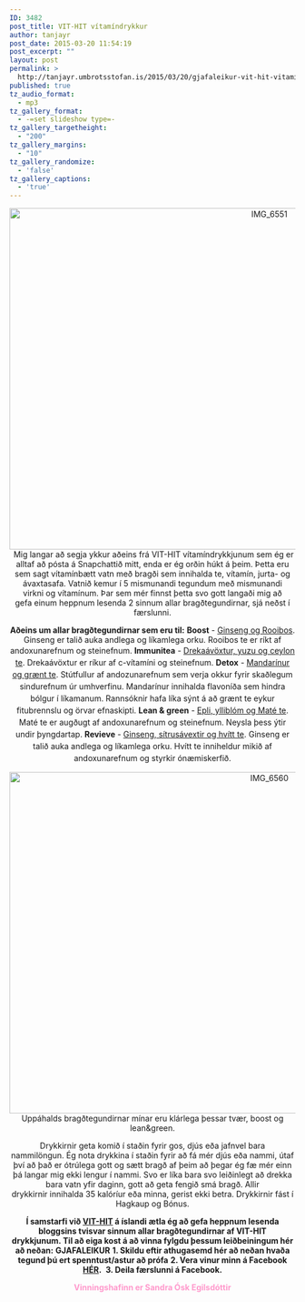```yaml
---
ID: 3482
post_title: VIT-HIT vítamíndrykkur
author: tanjayr
post_date: 2015-03-20 11:54:19
post_excerpt: ""
layout: post
permalink: >
  http://tanjayr.umbrotsstofan.is/2015/03/20/gjafaleikur-vit-hit-vitamindrykkur/
published: true
tz_audio_format:
  - mp3
tz_gallery_format:
  - -=set slideshow type=-
tz_gallery_targetheight:
  - "200"
tz_gallery_margins:
  - "10"
tz_gallery_randomize:
  - 'false'
tz_gallery_captions:
  - 'true'
---
```

<p style="text-align: center;"><img class="aligncenter size-large wp-image-3483" src="http://www.tanjayr.com/wp-content/uploads/2015/03/IMG_6551-1024x683.jpg" alt="IMG_6551" width="900" height="600" /> Mig langar að segja ykkur aðeins frá VIT-HIT vítamíndrykkjunum sem ég er alltaf að pósta á Snapchattið mitt, enda er ég orðin húkt á þeim. Þetta eru sem sagt vítamínbætt vatn með bragði sem innihalda te, vítamín, jurta- og ávaxtasafa. Vatnið kemur í 5 mismunandi tegundum með mismunandi virkni og vítamínum. Þar sem mér finnst þetta svo gott langaði mig að gefa einum heppnum lesenda 2 sinnum allar bragðtegundirnar, sjá neðst í færslunni.</p>
<p style="text-align: center;"><strong>Aðeins um allar bragðtegundirnar sem eru til:</strong>
<strong>Boost</strong> - <span style="text-decoration: underline;">Ginseng og Rooibos</span>. Ginseng er talið auka andlega og líkamlega orku. Rooibos te er ríkt af andoxunarefnum og steinefnum.
<strong style="line-height: 1.5;">Immunitea</strong><span style="line-height: 1.5;"> - </span><span style="text-decoration: underline;">Drekaávöxtur, yuzu og ceylon te</span><span style="line-height: 1.5;">. Drekaávöxtur er ríkur af c-vítamíni og steinefnum.
</span><strong style="line-height: 1.5;">Detox</strong><span style="line-height: 1.5;"> - </span><span style="text-decoration: underline;">Mandarínur og grænt te</span><span style="line-height: 1.5;">. Stútfullur af andozunarefnum sem verja okkur fyrir skaðlegum sindurefnum úr umhverfinu. Mandarínur innihalda flavoníða sem hindra bólgur í líkamanum. Rannsóknir hafa líka sýnt á að grænt te eykur fitubrennslu og örvar efnaskipti.
</span><strong style="line-height: 1.5;">Lean &amp; green</strong><span style="line-height: 1.5;"> - </span><span style="text-decoration: underline;">Epli, ylliblóm og Maté te</span><span style="line-height: 1.5;">. Maté te er augðugt af andoxunarefnum og steinefnum. Neysla þess ýtir undir þyngdartap.
</span><strong style="line-height: 1.5;">Revieve</strong><span style="line-height: 1.5;"> - </span><span style="text-decoration: underline;">Ginseng, sítrusávextir og hvítt te</span><span style="line-height: 1.5;">. Ginseng er talið auka andlega og líkamlega orku. Hvítt te inniheldur mikið af andoxunarefnum og styrkir ónæmiskerfið.</span></p>
<p style="text-align: center;"><img class="aligncenter size-large wp-image-3484" src="http://www.tanjayr.com/wp-content/uploads/2015/03/IMG_6560-1024x683.jpg" alt="IMG_6560" width="900" height="600" />Uppáhalds bragðtegundirnar mínar eru klárlega þessar tvær, boost og lean&amp;green.</p>
<p style="text-align: center;">Drykkirnir geta komið í staðin fyrir gos, djús eða jafnvel bara nammilöngun. Ég nota drykkina í staðin fyrir að fá mér djús eða nammi, útaf því að það er ótrúlega gott og sætt bragð af þeim að þegar ég fæ mér einn þá langar mig ekki lengur í nammi. Svo er líka bara svo leiðinlegt að drekka bara vatn yfir daginn, gott að geta fengið smá bragð. Allir drykkirnir innihalda 35 kalóríur eða minna, gerist ekki betra. Drykkirnir fást í Hagkaup og Bónus.</p>
<p style="text-align: center;"><strong>Í samstarfi við <a href="https://instagram.com/vithit.island" target="_blank">VIT-HIT</a> á íslandi ætla ég að gefa heppnum lesenda bloggsins tvisvar sinnum allar bragðtegundirnar af VIT-HIT drykkjunum. Til að eiga kost á að vinna fylgdu þessum leiðbeiningum hér að neðan:</strong>
<strong>GJAFALEIKUR</strong>
<strong>1. Skildu eftir athugasemd hér að neðan hvaða tegund þú ert spenntust/astur að prófa</strong>
<strong>2. Vera vinur minn á Facebook <a href="https://www.facebook.com/tanjayra" target="_blank">HÉR</a>. </strong>
<strong>3. Deila færslunni á Facebook.</strong></p>
<p style="text-align: center;"><span style="color: #ff99cc;"><b>Vinningshafinn er Sandra Ósk Egilsdóttir</b></span></p>